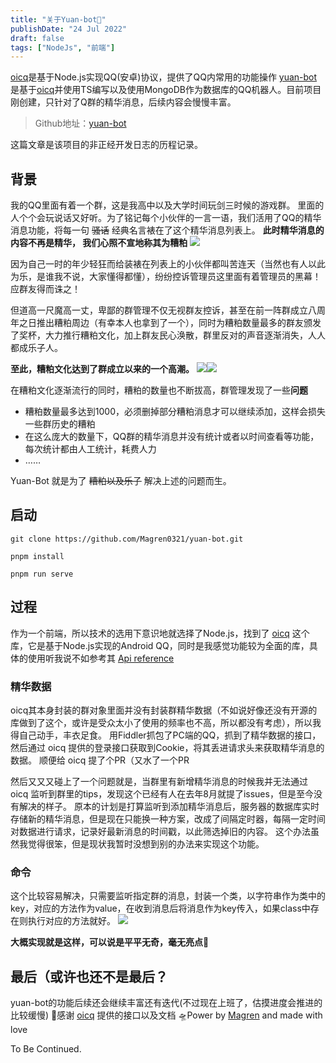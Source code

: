 ```yaml
---
title: "关于Yuan-bot🤖"
publishDate: "24 Jul 2022"
draft: false
tags: ["NodeJs", "前端"]
---
```


[oicq](https://github.com/takayama-lily/oicq)是基于Node.js实现QQ(安卓)协议，提供了QQ内常用的功能操作
[yuan-bot](https://github.com/Magren0321/yuan-bot)是基于[oicq](https://github.com/takayama-lily/oicq)并使用TS编写以及使用MongoDB作为数据库的QQ机器人。目前项目刚创建，只针对了Q群的精华消息，后续内容会慢慢丰富。

> Github地址：[yuan-bot](https://github.com/Magren0321/yuan-bot)

这篇文章是该项目的非正经开发日志的历程记录。

<!--more-->

## 背景

我的QQ里面有着一个群，这是我高中以及大学时间玩剑三时候的游戏群。
里面的人个个会玩说话又好听。为了铭记每个小伙伴的一言一语，我们活用了QQ的精华消息功能，将每一句 ~~骚话~~ 经典名言裱在了这个精华消息列表上。
**此时精华消息的内容不再是精华， 我们心照不宣地称其为糟粕**
![](./message.png)

因为自己一时的年少轻狂而给装裱在列表上的小伙伴都叫苦连天（当然也有人以此为乐，是谁我不说，大家懂得都懂），纷纷控诉管理员这里面有着管理员的黑幕！应群友得而诛之！

但道高一尺魔高一丈，卑鄙的群管理不仅无视群友控诉，甚至在前一阵群成立八周年之日推出糟粕周边（有幸本人也拿到了一个），同时为糟粕数量最多的群友颁发了奖杯，大力推行糟粕文化，加上群友民心涣散，群里反对的声音逐渐消失，人人都成乐子人。

**至此，糟粕文化达到了群成立以来的一个高潮。**
![](./bag.jpg)![](./medal.jpg)

在糟粕文化逐渐流行的同时，糟粕的数量也不断拔高，群管理发现了一些**问题**

- 糟粕数量最多达到1000，必须删掉部分糟粕消息才可以继续添加，这样会损失一些群历史的糟粕
- 在这么庞大的数量下，QQ群的精华消息并没有统计或者以时间查看等功能，每次统计都由人工统计，耗费人力
- ……

Yuan-Bot 就是为了 ~~糟粕以及乐子~~ 解决上述的问题而生。

## 启动

```
git clone https://github.com/Magren0321/yuan-bot.git

pnpm install

pnpm run serve
```

## 过程

作为一个前端，所以技术的选用下意识地就选择了Node.js，找到了 [oicq](https://github.com/takayama-lily/oicq) 这个库，它是基于Node.js实现的Android QQ，同时是我感觉功能较为全面的库，具体的使用听我说不如参考其 [Api reference](https://github.com/takayama-lily/oicq##api-reference)

### 精华数据

oicq其本身封装的群对象里面并没有封装群精华数据（不如说好像还没有开源的库做到了这个，或许是受众太小了使用的频率也不高，所以都没有考虑），所以我得自己动手，丰衣足食。
用Fiddler抓包了PC端的QQ，抓到了精华数据的接口，然后通过 oicq 提供的登录接口获取到Cookie，将其丢进请求头来获取精华消息的数据。
顺便给 oicq 提了个PR（又水了一个PR

然后又又又碰上了一个问题就是，当群里有新增精华消息的时候我并无法通过 oicq 监听到群里的tips，发现这个已经有人在去年8月就提了issues，但是至今没有解决的样子。
原本的计划是打算监听到添加精华消息后，服务器的数据库实时存储新的精华消息，但是现在只能换一种方案，改成了间隔定时器，每隔一定时间对数据进行请求，记录好最新消息的时间戳，以此筛选掉旧的内容。
这个办法虽然我觉得很笨，但是现状我暂时没想到别的办法来实现这个功能。

### 命令

这个比较容易解决，只需要监听指定群的消息，封装一个类，以字符串作为类中的key，对应的方法作为value，在收到消息后将消息作为key传入，如果class中存在则执行对应的方法就好。
![](./image.jpg)

**大概实现就是这样，可以说是平平无奇，毫无亮点🤡**

## 最后（或许也还不是最后？

yuan-bot的功能后续还会继续丰富还有迭代(不过现在上班了，估摸进度会推进的比较缓慢)
🙏感谢 [oicq](https://github.com/takayama-lily/oicq) 提供的接口以及文档
🛸Power by [Magren](https://github.com/Magren0321) and made with love

To Be Continued.
